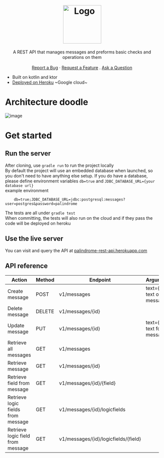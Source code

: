 <h1 align="center">
    <img src="https://user-images.githubusercontent.com/8178413/159716209-0f91e643-2b80-428a-a5f1-c7e8c7aea5d2.svg" alt="Logo" width="125" height="125">
</h1>
<div align="center">
  A REST API that manages messages and preforms basic checks and operations on them
  <br />
  <br />
  <a href="https://github.com/PandaBoy444/palindromeRestApi/issues/new?assignees=&labels=bug">Report a Bug</a>
  ·
  <a href="https://github.com/PandaBoy444/palindromeRestApi/issues/new?assignees=&labels=enhancement">Request a Feature</a>
  .
  <a href="https://github.com/PandaBoy444/palindromeRestApi/discussions">Ask a Question</a>
</div>

- Built on kotlin and ktor
- [Deployed on Heroku](https://palindrome-rest-api.herokuapp.com/) ~Google cloud~
# Architecture doodle
![image](https://user-images.githubusercontent.com/8178413/159892417-4b00d541-44af-4511-b573-3866605bd89c.png)
# Get started
## Run the server
After cloning, use `gradle run` to run the project locally  
By default the project will use an embedded database when launched, so you don't need to have anything else setup. If you do have a database, please define environment variables `db=true` and `JDBC_DATABASE_URL={your database url}`   
example environment 
```
    db=true;JDBC_DATABASE_URL=jdbc:postgresql:messages?user=postgres&password=palindrome
```  
The tests are all under `gradle test`  
When committing, the tests will also run on the cloud and if they pass the code will be deployed on heroku  
## Use the live server
You can visit and query the API at [palindrome-rest-api.herokuapp.com](https://palindrome-rest-api.herokuapp.com)
## API reference
| Action                             | Method | Endpoint                             | Arguments                       |
|------------------------------------|--------|--------------------------------------|---------------------------------|
| Create message                     | POST   | v1/messages                          | text={The text of the message}  |
| Delete message                     | DELETE | v1/messages/{id}                     |                                 |
| Update message                     | PUT    | v1/messages/{id}                     | text={New text for the message} |
| Retrieve all messages              | GET    | v1/messages                          |                                 |
| Retrieve message                   | GET    | v1/messages/{id}                     |                                 |
| Retrieve field from message        | GET    | v1/messages/{id}/{field}             |                                 |
| Retrieve logic fields from message | GET    | v1/messages/{id}/logicfields         |                                 |
| Retrieve logic field from message  | GET    | v1/messages/{id}/logicfields/{field} |                                 |
